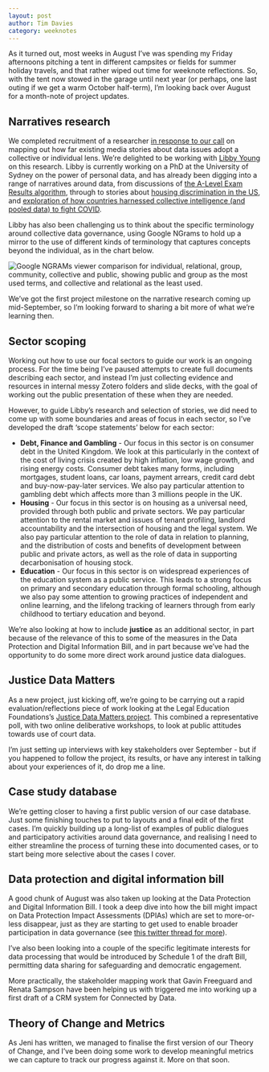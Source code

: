 ```yaml
---
layout: post
author: Tim Davies
category: weeknotes
---
```


As it turned out, most weeks in August I’ve was spending my Friday afternoons pitching a tent in different campsites or fields for summer holiday travels, and that rather wiped out time for weeknote reflections. So, with the tent now stowed in the garage until next year (or perhaps, one last outing if we get a warm October half-term), I’m looking back over August for a month-note of project updates.


## Narratives research

We completed recruitment of a researcher [in response to our call](http://connectedbydata.org/jobs/consultant-collective-frame-data-stories) on mapping out how far existing media stories about data issues adopt a collective or individual lens. We’re delighted to be working with [Libby Young](https://www.linkedin.com/in/libbyyoung) on this research. Libby is currently working on a PhD at the University of Sydney on the power of personal data, and has already been digging into a range of narratives around data, from discussions of [the A-Level Exam Results algorithm](https://www.bbc.co.uk/news/education-53787203), through to stories about [housing discrimination in the US](https://themarkup.org/locked-out/2021/11/09/federal-agency-recommends-changes-in-tenant-screening-citing-investigation-by-the-markup), and [exploration of how countries harnessed collective intelligence (and pooled data) to fight COVID](https://theconversation.com/pooling-societys-collective-intelligence-helped-fight-covid-it-must-help-fight-future-crises-too-162721).

Libby has also been challenging us to think about the specific terminology around collective data governance, using Google NGrams to hold up a mirror to the use of different kinds of terminology that captures concepts beyond the individual, as in the chart below. 


![Google NGRAMs viewer comparison for individual, relational, group, community, collective and public, showing public and group as the most used terms, and collective and relational as the least used.](2022-09-02-ngrams-narrative "Google NGRAMs viewer image")


We’ve got the first project milestone on the narrative research coming up mid-September, so I’m looking forward to sharing a bit more of what we’re learning then. 


## Sector scoping

Working out how to use our focal sectors to guide our work is an ongoing process. For the time being I’ve paused attempts to create full documents describing each sector, and instead I’m just collecting evidence and resources in internal messy Zotero folders and slide decks, with the goal of working out the public presentation of these when they are needed. 

However, to guide Libby’s research and selection of stories, we did need to come up with some boundaries and areas of focus in each sector, so I’ve developed the draft ‘scope statements’ below for each sector:



* **Debt, Finance and Gambling** - Our focus in this sector is on consumer debt in the United Kingdom. We look at this particularly in the context of the cost of living crisis created by high inflation, low wage growth, and rising energy costs. Consumer debt takes many forms, including mortgages, student loans, car loans, payment arrears, credit card debt and buy-now-pay-later services. We also pay particular attention to gambling debt which affects more than 3 millions people in the UK. 
* **Housing** - Our focus in this sector is on housing as a universal need, provided through both public and private sectors. We pay particular attention to the rental market and issues of tenant profiling, landlord accountability and the intersection of housing and the legal system. We also pay particular attention to the role of data in relation to planning, and the distribution of costs and benefits of development between public and private actors, as well as the role of data in supporting decarbonisation of housing stock.
* **Education** - Our focus in this sector is on widespread experiences of the education system as a public service. This leads to a strong focus on primary and secondary education through formal schooling, although we also pay some attention to growing practices of independent and online learning, and the lifelong tracking of learners through from early childhood to tertiary education and beyond.

We’re also looking at how to include **justice** as an additional sector, in part because of the relevance of this to some of the measures in the Data Protection and Digital Information Bill, and in part because we’ve had the opportunity to do some more direct work around justice data dialogues. 


## Justice Data Matters

As a new project, just kicking off, we’re going to be carrying out a rapid evaluation/reflections piece of work looking at the Legal Education Foundations’s [Justice Data Matters project](https://research.thelegaleducationfoundation.org/wp-content/uploads/2022/07/Justice-Data-Matters-Report-Final-.pdf). This combined a representative poll, with two online deliberative workshops, to look at public attitudes towards use of court data. 

I’m just setting up interviews with key stakeholders over September - but if you happened to follow the project, its results, or have any interest in talking about your experiences of it, do drop me a line. 


## Case study database

We’re getting closer to having a first public version of our case database. Just some finishing touches to put to layouts and a final edit of the first cases. I’m quickly building up a long-list of examples of public dialogues and participatory activities around data governance, and realising I need to either streamline the process of turning these into documented cases, or to start being more selective about the cases I cover. 


## Data protection and digital information bill

A good chunk of August was also taken up looking at the Data Protection and Digital Information Bill. I took a deep dive into how the bill might impact on Data Protection Impact Assessments (DPIAs) which are set to more-or-less disappear, just as they are starting to get used to enable broader participation in data governance (see [this twitter thread for more](https://twitter.com/ConnectedByData/status/1560288999494795265)). 

I’ve also been looking into a couple of the specific legitimate interests for data processing that would be introduced by Schedule 1 of the draft Bill, permitting data sharing for safeguarding and democratic engagement. 

More practically, the stakeholder mapping work that Gavin Freeguard and Renata Sampson have been helping us with triggered me into working up a first draft of a CRM system for Connected by Data. 


## Theory of Change and Metrics

As Jeni has written, we managed to finalise the first version of our Theory of Change, and I’ve been doing some work to develop meaningful metrics we can capture to track our progress against it. More on that soon.